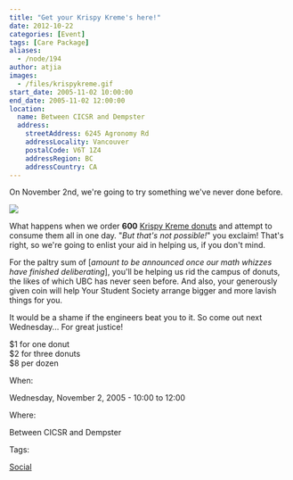 ```yaml
---
title: "Get your Krispy Kreme's here!"
date: 2012-10-22
categories: [Event]
tags: [Care Package]
aliases:
  - /node/194
author: atjia
images:
  - /files/krispykreme.gif
start_date: 2005-11-02 10:00:00
end_date: 2005-11-02 12:00:00
location:
  name: Between CICSR and Dempster
  address:
    streetAddress: 6245 Agronomy Rd
    addressLocality: Vancouver
    postalCode: V6T 1Z4
    addressRegion: BC
    addressCountry: CA
---
```


On November 2nd, we're going to try something we've never done before.

![](/files/krispykreme.gif)

What happens when we order **600** [Krispy Kreme donuts](http://www.krispykreme.com/) and attempt to consume them all in one day. "_But that's not possible!_" you exclaim! That's right, so we're going to enlist your aid in helping us, if you don't mind.

For the paltry sum of \[_amount to be announced once our math whizzes have finished deliberating_\], you'll be helping us rid the campus of donuts, the likes of which UBC has never seen before. And also, your generously given coin will help Your Student Society arrange bigger and more lavish things for you.

It would be a shame if the engineers beat you to it. So come out next Wednesday... For great justice!

$1 for one donut \
$2 for three donuts \
$8 per dozen

When:

Wednesday, November 2, 2005 - 10:00 to 12:00

Where:

Between CICSR and Dempster

Tags:

[Social](/social)

